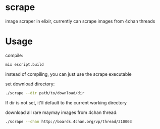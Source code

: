 # scrape
image scraper in elixir, currently can scrape images from 4chan threads

# Usage
compile:
```bash
mix escript.build
````
instead of compiling, you can just use the scrape executable

set download directory:
```bash
./scrape --dir path/to/download/dir
```
If dir is not set, it'll default to the current working directory

download all rare maymay images from 4chan thread:
```bash
./scrape --chan http://boards.4chan.org/vp/thread/210003
```


